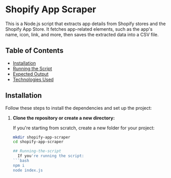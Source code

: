# Shopify App Scraper

This is a Node.js script that extracts app details from Shopify stores and the Shopify App Store. It fetches app-related elements, such as the app's name, icon, link, and more, then saves the extracted data into a CSV file.

## Table of Contents
- [Installation](#installation)
- [Running the Script](#running-the-script)
- [Expected Output](#expected-output)
- [Technologies Used](#technologies-used)

## Installation

Follow these steps to install the dependencies and set up the project:

1. **Clone the repository or create a new directory:**

   If you're starting from scratch, create a new folder for your project:
   ```bash
   mkdir shopify-app-scraper
   cd shopify-app-scraper

   ## Running-the-script
     If you're running the script:
   ```bash
   npm i
   node index.js
   
